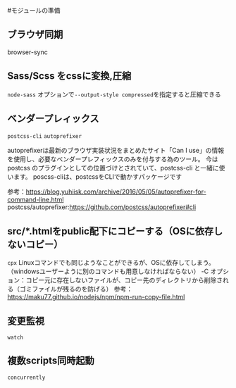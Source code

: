 #モジュールの準備

## ブラウザ同期
browser-sync

## Sass/Scss をcssに変換,圧縮
```node-sass```
オプションで```--output-style compressed```を指定すると圧縮できる

## ベンダープレィックス
```postcss-cli``` ```autoprefixer```

autoprefixerは最新のブラウザ実装状況をまとめたサイト「Can I use」の情報を使用し、必要なベンダープレフィックスのみを付与する為のツール。
今は postcss のプラグインとしての位置づけとされていて、postcss-cli と一緒に使います。
poscss-cliは、postcssをCLIで動かすパッケージです

参考：https://blog.yuhiisk.com/archive/2016/05/05/autoprefixer-for-command-line.html
postcss/autoprefixer:https://github.com/postcss/autoprefixer#cli

## src/*.htmlをpublic配下にコピーする（OSに依存しないコピー）
```cpx```
Linuxコマンドでも同じようなことができるが、OSに依存してしまう。（windowsユーザーように別のコマンドも用意しなければならない）
-C オプション：コピー元に存在しないファイルが、コピー先のディレクトリから削除される（ゴミファイルが残るのを防げる）
参考：https://maku77.github.io/nodejs/npm/npm-run-copy-file.html

## 変更監視
```watch```

## 複数scripts同時起動
```concurrently ```